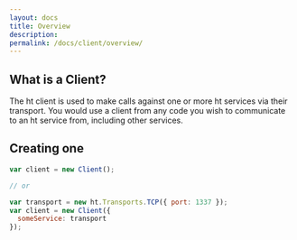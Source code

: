 ```yaml
---
layout: docs
title: Overview
description: 
permalink: /docs/client/overview/
---
```


## What is a Client?
 
The ht client is used to make calls against one or more ht services via their transport. You would use
a client from any code you wish to communicate to an ht service from, including other services. 

## Creating one

```js
var client = new Client();

// or

var transport = new ht.Transports.TCP({ port: 1337 });
var client = new Client({
  someService: transport
});
```

